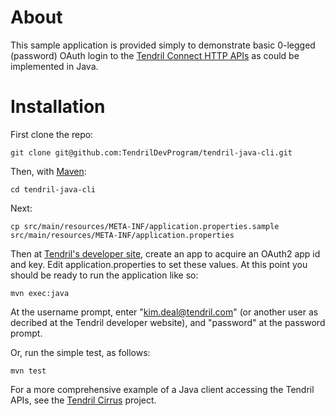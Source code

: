 # About

This sample application is provided simply to demonstrate basic 0-legged (password) OAuth login to the [Tendril Connect HTTP APIs](https://dev.tendrilinc.com/docs) as could be implemented in Java.

# Installation

First clone the repo:

    git clone git@github.com:TendrilDevProgram/tendril-java-cli.git

Then, with [Maven](http://maven.apache.org):

    cd tendril-java-cli

Next:

    cp src/main/resources/META-INF/application.properties.sample src/main/resources/META-INF/application.properties

Then at [Tendril's developer site](https://dev.tendrilinc.com), create an app to acquire an OAuth2 app id and key.  Edit application.properties to set these values.  At this point you should be ready to run the application like so:

    mvn exec:java

At the username prompt, enter "kim.deal@tendril.com" (or another user as decribed at the Tendril developer website), and "password" at the password prompt.

Or, run the simple test, as follows:

    mvn test

For a more comprehensive example of a Java client accessing the Tendril APIs, see the [Tendril Cirrus](https://github.com/drichelson/4308Cirrus) project.
